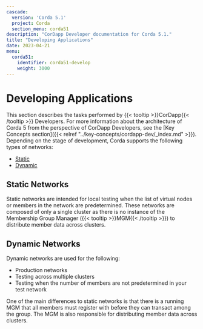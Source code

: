 ```yaml
---
cascade:
  version: 'Corda 5.1'
  project: Corda
  section_menu: corda51
description: "CorDapp Developer documentation for Corda 5.1."
title: "Developing Applications"
date: 2023-04-21
menu:
  corda51:
    identifier: corda51-develop
    weight: 3000
---
```

# Developing Applications

This section describes the tasks performed by {{< tooltip >}}CorDapp{{< /tooltip >}} Developers. For more information about the architecture of Corda 5 from the perspective of CorDapp Developers, see the [Key Concepts section]({{< relref "../key-concepts/cordapp-dev/_index.md" >}}). Depending on the stage of development, Corda supports the following types of networks:

* [Static](#static-networks)
* [Dynamic](#dynamic-networks)

## Static Networks

Static networks are intended for local testing when the list of virtual nodes or members in the network are predetermined.
These networks are composed of only a single cluster as there is no instance of the Membership Group Manager ({{< tooltip >}}MGM{{< /tooltip >}}) to distribute member data across clusters.

## Dynamic Networks

Dynamic networks are used for the following:

* Production networks
* Testing across multiple clusters
* Testing when the number of members are not predetermined in your test network

One of the main differences to static networks is that there is a running MGM that all members must register with before they can transact among the group. The MGM is also responsible for distributing member data across clusters.
